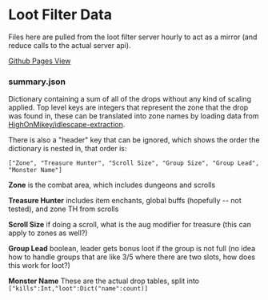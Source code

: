 # Loot Filter Data
Files here are pulled from the loot filter server hourly to act
as a mirror (and reduce calls to the actual server api).

[Github Pages View](https://holychikenz.github.io/LootFilterData)

### summary.json
Dictionary containing a sum of all of the drops without any kind of scaling
applied. Top level keys are integers that represent the zone that the drop was
found in, these can be translated into zone names by loading data from 
[HighOnMikey/idlescape-extraction](https://github.com/HighOnMikey/idlescape-extraction/tree/main/data).

There is also a "header" key that can be ignored, which shows the order the
dictionary is nested in, that order is:
```
["Zone", "Treasure Hunter", "Scroll Size", "Group Size", "Group Lead", "Monster Name"]
```
**Zone** is the combat area, which includes dungeons and scrolls

**Treasure Hunter** includes item enchants, global buffs (hopefully -- not tested), and zone TH from scrolls

**Scroll Size** if doing a scroll, what is the aug modifier for treasure (this can apply to zones as well?)

**Group Lead** boolean, leader gets bonus loot if the group is not full (no idea how to handle groups that
are like 3/5 where there are two slots, how does this work for loot?)

**Monster Name** These are the actual drop tables, split into `["kills":Int,"loot":Dict("name":count)]`

